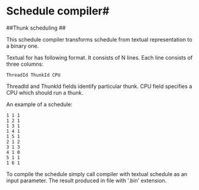 # Schedule compiler#

##Thunk scheduling ##

This schedule compiler transforms schedule from textual representation
to a binary one.

Textual for has following format. It consists of N lines. Each line
consists of three columns:

```
ThreadId ThunkId CPU
```

ThreadId and ThunkId fields identify particular thunk. CPU field
specifies a CPU which should run a thunk.

An example of a schedule:

```
1 1 1
1 2 1
1 3 1
1 4 1
1 5 1
2 1 2
3 1 3
4 1 0
5 1 1
1 6 1
```

To compile the schedule simply call compiler with textual schedule as
an input parameter. The result produced in file with '.bin' extension.
